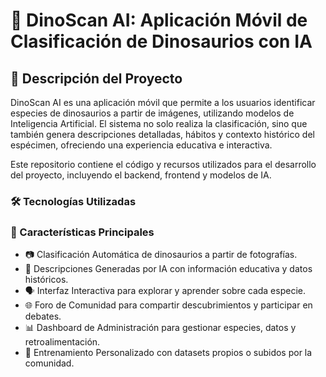 # 🦖 DinoScan AI: Aplicación Móvil de Clasificación de Dinosaurios con IA

## 📖 Descripción del Proyecto
DinoScan AI es una aplicación móvil que permite a los usuarios identificar especies de dinosaurios a partir de imágenes, utilizando modelos de Inteligencia Artificial. El sistema no solo realiza la clasificación, sino que también genera descripciones detalladas, hábitos y contexto histórico del espécimen, ofreciendo una experiencia educativa e interactiva.

Este repositorio contiene el código y recursos utilizados para el desarrollo del proyecto, incluyendo el backend, frontend y modelos de IA.

### 🛠 Tecnologías Utilizadas


### 🎯 Características Principales
- 📷 Clasificación Automática de dinosaurios a partir de fotografías.
- 🧠 Descripciones Generadas por IA con información educativa y datos históricos.
- 🗣 Interfaz Interactiva para explorar y aprender sobre cada especie.
- 🌐 Foro de Comunidad para compartir descubrimientos y participar en debates.
- 📊 Dashboard de Administración para gestionar especies, datos y retroalimentación.
- 🧪 Entrenamiento Personalizado con datasets propios o subidos por la comunidad.
